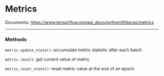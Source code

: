 # Metrics


Documents: https://www.tensorflow.org/api_docs/python/tf/keras/metrics

---


### Methods

`metric.update_state()`: accumulate metric statistic after each batch

`metric.result`: get current value of metric

`metric.reset_state()`: reset metric value at the end of an epoch
